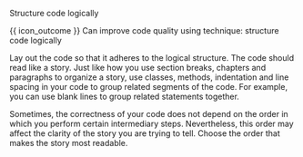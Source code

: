 <span id="title">Structure code logically</span>

<span id="prereqs"></span>

<span id="outcomes">{{ icon_outcome }} Can improve code quality using technique: structure code logically </span>

<div id="body">

Lay out the code so that it adheres to the logical structure. The code should read like a story. Just like how you use section breaks, chapters and paragraphs to organize a story, use classes, methods, indentation and line spacing in your code to group related segments of the code.  For example, you can use blank lines to group related statements together.

Sometimes, the correctness of your code does not depend on the order in which you perform certain intermediary steps. Nevertheless, this order may affect the clarity of the story you are trying to tell. Choose the order that makes the story most readable.


</div>

<div id="extras">
</div>
